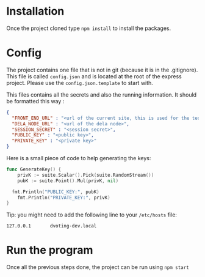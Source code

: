 # Installation

Once the project cloned type `npm install` to install the packages.

# Config

The project contains one file that is not in git (because it is in the .gitignore).
This file is called `config.json` and is located at the root of the express project.
Please use the `config.json.template` to start with.

This files contains all the secrets and also the running information. It should be formatted this way :

```json
{
  "FRONT_END_URL" : "<url of the current site, this is used for the tequila callback>",
  "DELA_NODE_URL" : "<url of the dela node>",
  "SESSION_SECRET" : "<session secret>",
  "PUBLIC_KEY" : "<public key>",
  "PRIVATE_KEY" : "<private key>"
}
```

Here is  a small piece of code to help generating the keys:

```go
func GenerateKey() {
	privK := suite.Scalar().Pick(suite.RandomStream())
	pubK := suite.Point().Mul(privK, nil)

  fmt.Println("PUBLIC_KEY:", pubK)
	fmt.Println("PRIVATE_KEY:", privK)
}
```

Tip: you might need to add the following line to your `/etc/hosts` file:

```
127.0.0.1       dvoting-dev.local
```

# Run the program

Once all the previous steps done, the project can be run using `npm start`
